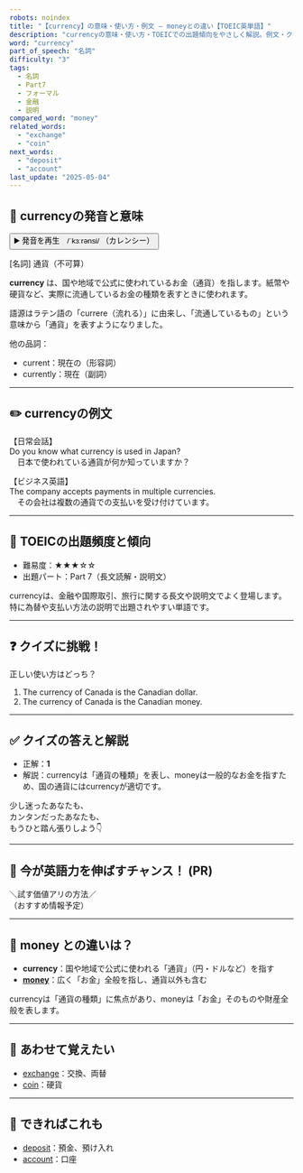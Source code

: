 ```yaml
---
robots: noindex
title: "【currency】の意味・使い方・例文 ― moneyとの違い【TOEIC英単語】"
description: "currencyの意味・使い方・TOEICでの出題傾向をやさしく解説。例文・クイズ付きでmoneyとの違いもわかりやすく学べます。"
word: "currency"
part_of_speech: "名詞"
difficulty: "3"
tags:
  - 名詞
  - Part7
  - フォーマル
  - 金融
  - 説明
compared_word: "money"
related_words:
  - "exchange"
  - "coin"
next_words:
  - "deposit"
  - "account"
last_update: "2025-05-04"
---
```


## 🔰 currencyの発音と意味

<button class="play-audio" onclick="playTTS('currency')">
  <span class="play-audio-main">
    ▶️ 発音を再生　/ˈkɜːrənsi/
  </span>
  <span class="play-audio-sub">
    （カレンシー）
  </span>
</button>

[名詞] 通貨（不可算）

**currency** は、国や地域で公式に使われているお金（通貨）を指します。紙幣や硬貨など、実際に流通しているお金の種類を表すときに使われます。

語源はラテン語の「currere（流れる）」に由来し、「流通しているもの」という意味から「通貨」を表すようになりました。

他の品詞：  
- current：現在の（形容詞）
- currently：現在（副詞）

---

## ✏️ currencyの例文

【日常会話】  
Do you know what currency is used in Japan?  
　日本で使われている通貨が何か知っていますか？

【ビジネス英語】  
The company accepts payments in multiple currencies.  
　その会社は複数の通貨での支払いを受け付けています。

---

## 🎯 TOEICの出題頻度と傾向

- 難易度：★★★☆☆
- 出題パート：Part 7（長文読解・説明文）

currencyは、金融や国際取引、旅行に関する長文や説明文でよく登場します。特に為替や支払い方法の説明で出題されやすい単語です。

---

## ❓ クイズに挑戦！

正しい使い方はどっち？

1. The currency of Canada is the Canadian dollar.  
2. The currency of Canada is the Canadian money.

---

## ✅ クイズの答えと解説

- 正解：**1**
- 解説：currencyは「通貨の種類」を表し、moneyは一般的なお金を指すため、国の通貨にはcurrencyが適切です。

少し迷ったあなたも、  
カンタンだったあなたも、  
もうひと踏ん張りしよう👇️

---

## 🚀 今が英語力を伸ばすチャンス！ (PR)

<div class="info-center">
＼試す価値アリの方法／<br>  
（おすすめ情報予定）
</div>

---

## 🤔  money との違いは？

- **currency**：国や地域で公式に使われる「通貨」（円・ドルなど）を指す
- **[money](/word/money/)**：広く「お金」全般を指し、通貨以外も含む

currencyは「通貨の種類」に焦点があり、moneyは「お金」そのものや財産全般を表します。

---

## 🧩 あわせて覚えたい

- [exchange](/word/exchange/)：交換、両替
- [coin](/word/coin/)：硬貨

---

## 📖 できればこれも

- [deposit](/word/deposit/)：預金、預け入れ
- [account](/word/account/)：口座

<!-- cvid: aid04_bid19 -->
